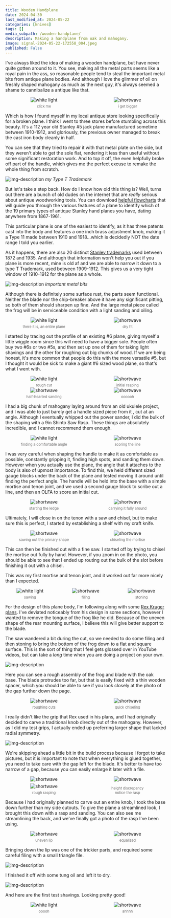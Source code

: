 ```yaml
---
title: Wooden Handplane
date: 2024-04-30
last_modified_at: 2024-05-22
categories: [knives]
tags: []
media_subpath: /wooden-handplane/
description: Making a handplane from oak and mahogany.
image: signal-2024-05-22-172558_004.jpeg
published: False
---
```


<style>
    .grid-2x2 {
        display: grid;
        grid-template-columns: 1fr 1fr;
        grid-template-rows: auto auto;
        column-gap: 20px; /* Keep horizontal gap */
        justify-items: center;
    }
    .grid-3x2 {
        display: grid;
        grid-template-columns: 1fr 1fr 1fr;
        grid-template-rows: auto auto;
        column-gap: 20px; /* Keep horizontal gap */
        justify-items: center;
    }
    .grid-container {
        justify-items: center;
    }
    .grid-container > div {
        display: flex;
        flex-direction: column;
        align-items: center;
        height: 100%; /* Ensure the div takes full height of the grid cell */
        justify-content: flex-end; /* Align items to the bottom */
    }
    .grid-container img {
        width: auto;
        max-width: 100%;
        height: auto;
        object-fit: cover;
        display: block;
        margin-bottom: 5px; /* Small margin to separate the image and caption */
    }
    .grid-container .caption em {
        display: block;
        text-align: center;
        font-style: normal;
        font-size: 80%;
        padding: 0;
        color: #6d6c6c;
    }
</style>

I've always liked the idea of making a wooden handplane, but have never quite gotten around to it. You see, making all the metal parts seems like a royal pain in the ass, so reasonable people tend to steal the important metal bits from antique plane bodies. And although I love the glimmer of oil on freshly shaped mahogany as much as the next guy, it's always seemed a shame to cannibalize a antique like that.

<div class="grid-container grid-2x2">
    <div>
        <img src="20240420_185315.jpg" alt="white light">
    </div>
    <div>
        <img src="20240430_185813.jpg" alt="shortwave">
    </div>
    <div class="caption">
        <em>click me</em>
    </div>
    <div class="caption">
        <em>i get bigger</em>
    </div>
</div>

Which is how I found myself in my local antique store looking specifically for a broken plane. I think I went to three stores before stumbling across this beauty. It's a 112 year old Stanley #5 jack plane manufactured sometime between 1910-1912, and gloriously, the previous owner managed to break the cast iron body cleanly in half. 

You can see that they tried to repair it with that metal plate on the side, but they weren't able to get the sole flat, rendering it less than useful without some significant restoration work. And to top it off, the even helpfully broke off part of the handle, which gives me the perfect excuse to remake the whole thing from scratch.

![img-description](signal-2024-05-20-193343_002.jpeg)
_my Type T Trademark_

But let's take a step back. How do I know how old this thing is? Well, turns out there are a bunch of old dudes on the internet that are _really_ serious about antique woodworking tools. You can download [helpful flowcharts](https://woodandshop.com/wp-content/uploads/2021/01/stanley-bailey-handplane-type-study-flow-chart-2021.pdf) that will guide you through the various features of a plane to identify which of the 19 primary types of antique Stanley hand planes you have, dating anywhere from 1867-1961. 

This particular plane is one of the easiest to identify, as it has three patents cast into the body and features a one inch brass adjustment knob, making it a Type 11 made between 1910 and 1918...which is decidedly NOT the date range I told you earlier.

As it happens, there are also 20 distinct [Stanley trademarks](https://virginiatoolworks.com/2015/02/16/stanley-trademark-stamps/) used between 1872 and 1935. And although that information won't help you out if you plane is more recent, mine is old af and we are able to narrow it down to a type T Trademark, used between 1909-1912. This gives us a very tight window of 1910-1912 for the plane as a whole.


![img-description](20240420_194523.jpg)
_important metal bits_

Although there is definitely some surface rust, the parts seem functional. Neither the blade nor the chip-breaker above it have any significant pitting, so both of them should sharpen up fine. And the large metal piece called the frog will be in serviceable condition with a light sanding and oiling. 

<div class="grid-container grid-2x2">
    <div>
        <img src="20240420_203449.jpg" alt="white light">
    </div>
    <div>
        <img src="20240420_203948.jpg" alt="shortwave">
    </div>
    <div class="caption">
        <em>there it is, an entire plane</em>
    </div>
    <div class="caption">
        <em>dry fit</em>
    </div>
</div>

I started by tracing out the profile of an existing #6 plane, giving myself a little wiggle room since this will need to have a bigger sole. People often buy two #6s or two #5s, and then set up one of them for taking light shavings and the other for roughing out big chunks of wood. If we are being honest, it's more common that people do this with the more versatile #5, but I thought it would be sick to make a giant #6 sized wood plane, so that's what I went with.



<div class="grid-container grid-2x2">
    <div>
        <img src="20240420_223625.jpg" alt="white light">
    </div>
    <div>
        <img src="20240420_230114.jpg" alt="shortwave">
    </div>
    <div class="caption">
        <em>rough cut</em>
    </div>
    <div class="caption">
        <em>initial rasping</em>
    </div>
</div>

<div class="grid-container grid-2x2">
    <div>
        <img src="20240421_111424.jpg" alt="shortwave">
    </div>
    <div>
        <img src="20240421_113350.jpg" alt="shortwave">
    </div>
    <div class="caption">
        <em>half-hearted sanding</em>
    </div>
    <div class="caption">
        <em>oooooh</em>
    </div>
</div>
 
I had a big chunk of mahogany laying around from an old ukulele project, and I was able to just barely get a handle sized piece from it , cut at an angle. Although I eventually whipped out the power sander, I did the bulk of the shaping with a 9in Shinto Saw Rasp. These things are absolutely incredible, and I cannot recommend them enough. 

<div class="grid-container grid-2x2">
    <div>
        <img src="20240421_124346.jpg" alt="white light">
    </div>
    <div>
        <img src="20240421_151630.jpg" alt="shortwave">
    </div>
    <div class="caption">
        <em>finding a comfortable angle</em>
    </div>
    <div class="caption">
        <em>scoring the line</em>
    </div>
</div>

I was very careful when shaping the handle to make it as comfortable as possible, constantly gripping it, finding high spots, and sanding them down. However when you actually use the plane, the angle that it attaches to the body is also of upmost importance. To find this, we held different sized gauge blocks under the back of the plane and tested moving it around until finding the perfect angle. The handle will be held into the base with a simple mortise and tenon joint, and we used a second gauge block to scribe out a line, and then an OLFA to score an initial cut. 

<div class="grid-container grid-2x2">
    <div>
        <img src="20240421_152454.jpg" alt="shortwave">
    </div>
    <div>
        <img src="20240421_160910.jpg" alt="shortwave">
    </div>
    <div class="caption">
        <em>starting the ledge</em>
    </div>
    <div class="caption">
        <em>carrying it fully around</em>
    </div>
</div>

Ultimately, I will close in on the tenon with a saw and chisel, but to make sure this is perfect, I started by establishing a shelf with my craft knife. 

<div class="grid-container grid-2x2">
    <div>
        <img src="20240423_184557.jpg" alt="shortwave">
    </div>
    <div>
        <img src="20240423_214428.jpg" alt="shortwave">
    </div>
    <div class="caption">
        <em>sawing out the primary shape</em>
    </div>
    <div class="caption">
        <em>chiseling the mortise</em>
    </div>
</div>

This can then be finished out with a fine saw. I started off by trying to chisel the mortise out fully by hand. However, if you zoom in on the photo, you should be able to see that I ended up routing out the bulk of the slot before finishing it out with a chisel. 

This was my first mortise and tenon joint, and it worked out far more nicely than I expected.

<div class="grid-container grid-3x2">
    <div>
        <img src="20240420_210025.jpg" alt="white light">
    </div>
    <div>
        <img src="20240420_211950.jpg" alt="shortwave">
    </div>
    <div>
        <img src="20240421_130814.jpg" alt="shortwave">
    </div>
    <div class="caption">
        <em>sawing</em>
    </div>
    <div class="caption">
        <em>filing</em>
    </div>
    <div class="caption">
        <em>stoning</em>
    </div>
</div>

For the design of this plane body, I'm following along with some [Rex Kruger plans](https://www.rexkrueger.com/store/p/plans-adjustable-jointer-plane). I've deviated noticeably from his design in some sections, however I wanted to remove the tongue of the frog like he did. Because of the uneven shape of the rear mounting surface, I believe this will give better support to the blade.

The saw wandered a bit during the cut, so we needed to do some filing and then stoning to bring the bottom of the frog down to a flat and square surface. This is the sort of thing that I feel gets glossed over in YouTube videos, but can take a _long_ time when you are doing a project on your own.

![img-description](20240421_145921.jpg)

Here you can see a rough assembly of the frog and blade with the oak base. The blade protrudes too far, but that is easily fixed with a thin wooden spacer, which you should be able to see if you look closely at the photo of the gap further down the page.


<div class="grid-container grid-2x2">
    <div>
        <img src="20240424_203332.jpg" alt="shortwave">
    </div>
    <div>
        <img src="20240424_204146.jpg" alt="shortwave">
    </div>
    <div class="caption">
        <em>roughing cuts</em>
    </div>
    <div class="caption">
        <em>quick chiseling</em>
    </div>
</div>

I really didn't like the grip that Rex used in his plans, and I had originally decided to carve a traditional knob directly out of the mahogany. However, as I did my test grips, I actually ended up preferring larger shape that lacked radial symmetry.  

![img-description](signal-2024-05-20-193356_002.jpeg)

We're skipping ahead a little bit in the build process because I forgot to take pictures, but it is important to note that when everything is glued together, you need to take care with the gap left for the blade. It's better to have too narrow of a gap, because you can easily enlarge it later with a file.


<div class="grid-container grid-2x2">
    <div>
        <img src="20240430_165539.jpg" alt="shortwave">
    </div>
    <div>
        <img src="20240430_170340.jpg" alt="shortwave">
    </div>
    <div>
        <img src="20240430_165611.jpg" alt="shortwave">
    </div>
    <div class="caption">
        <em>height discrepancy</em>
    </div>
    <div class="caption">
        <em>rough rasping</em>
    </div>
    <div class="caption">
        <em>notice the rasp</em>
    </div>
</div>

Because I had originally planned to carve out an entire knob, I took the base down further than my side cutouts. To give the plane a streamlined look, I brought this down with a rasp and sanding. You can also see me streamlining the back, and we've finally got a photo of the rasp I've been using.

<div class="grid-container grid-2x2">
    <div>
        <img src="20240430_171640.jpg" alt="shortwave">
    </div>
    <div>
        <img src="20240430_183719.jpg" alt="shortwave">
    </div>
    <div class="caption">
        <em>uneven lip</em>
    </div>
    <div class="caption">
        <em>equalized</em>
    </div>
</div>

Bringing down the lip was one of the trickier parts, and required some careful filing with a small triangle file.

![img-description](20240430_181845.jpg)

I finished it off with some tung oil and left it to dry. 


![img-description](20240420_204527.jpg)

And here are the first test shavings. Looking pretty good!


<div class="grid-container grid-2x2">
    <div>
        <img src="signal-2024-05-22-172558_002.jpeg" alt="white light">
    </div>
    <div>
        <img src="signal-2024-05-22-172558_003.jpeg" alt="shortwave">
    </div>
    <div class="caption">
        <em>ooooh</em>
    </div>
    <div class="caption">
        <em>ahhhh</em>
    </div>
</div>
<!-- 
<div class="grid-container grid-2x2">
    <div>
        <img src="signal-2024-05-22-172558_004.jpeg" alt="shortwave">
    </div>
    <div>
        <img src="signal-2024-05-22-172558_005.jpeg" alt="shortwave">
    </div>
    <div class="caption">
        <em>so</em>
    </div>
    <div class="caption">
        <em>prettty</em>
    </div>
</div> -->

